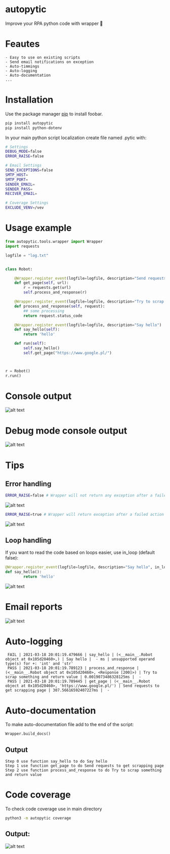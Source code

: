 # autopytic
Improve your RPA python code with wrapper 🤯


# Feautes

```text
- Easy to use on existing scripts
- Send email notifications on exception
- Auto-timmings
- Auto-logging 
- Auto-documentation
...
```


# Installation

Use the package manager [pip](https://pip.pypa.io/en/stable/) to install foobar.

```bash
pip install autopytic
pip install python-dotenv
```
In  your main python script localization create file named .pytic with:

```bash
# Settings
DEBUG_MODE=false
ERROR_RAISE=false

# Email Settings
SEND_EXCEPTIONS=false
SMTP_HOST=
SMTP_PORT=
SENDER_EMAIL=
SENDER_PASS=
RECIVER_EMAIL=

# Coverage Settings
EXCLUDE_VENV=/vev
```

# Usage example

```python
from autopytic.tools.wrapper import Wrapper
import requests

logfile = "log.txt"


class Robot:

    @Wrapper.register_event(logfile=logfile, description="Send requests to get scrapping page")
    def get_page(self, url):
        r = requests.get(url)
        self.process_and_response(r)

    @Wrapper.register_event(logfile=logfile, description="Try to scrap something and return value")
    def process_and_response(self, request):
        ## some processing
        return request.status_code

    @Wrapper.register_event(logfile=logfile, description="Say hello")
    def say_hello(self):
        return 'hello'

    def run(self):
        self.say_hello()
        self.get_page("https://www.google.pl/")



r = Robot()
r.run()
```

# Console output
![alt text](https://scontent-frt3-1.xx.fbcdn.net/v/t1.15752-9/162526532_489456259129970_6749466983417023895_n.png?_nc_cat=102&ccb=1-3&_nc_sid=ae9488&_nc_ohc=Ka9SYCl0TGwAX-0sbIX&_nc_ht=scontent-frt3-1.xx&oh=50bcab9310805410040c793846b4ba22&oe=6079EFC9)

# Debug mode console output

![alt text](https://scontent-frx5-1.xx.fbcdn.net/v/t1.15752-9/162138034_490965622313447_943137998617763135_n.png?_nc_cat=110&ccb=1-3&_nc_sid=ae9488&_nc_ohc=qMTae1WzWLkAX8Kc7Vj&_nc_ht=scontent-frx5-1.xx&oh=e0e6526137d2972e8d19137d2fde271a&oe=607A6F45)

# Tips

## Error handling
```bash
ERROR_RAISE=false # Wrapper will not return any exception after a failed action easy to debug step actions
```
![alt text](https://scontent-frx5-1.xx.fbcdn.net/v/t1.15752-9/162112125_491316998918806_8913073512464101177_n.png?_nc_cat=111&ccb=1-3&_nc_sid=ae9488&_nc_ohc=GuyjH5_yyBoAX8p2Woy&_nc_ht=scontent-frx5-1.xx&oh=87ee73ca5134676a47f6121b2fd8a6b0&oe=6079A2CA)

```bash
ERROR_RAISE=true # Wrapper will return exception after a failed action
```

![alt text](https://scontent-frx5-1.xx.fbcdn.net/v/t1.15752-9/162576374_738313917056023_2227397670571772516_n.png?_nc_cat=105&ccb=1-3&_nc_sid=ae9488&_nc_ohc=eduEud5TNk0AX--WKMF&_nc_ht=scontent-frx5-1.xx&oh=cf67ba50d1cc8d78ad4625f86269a92f&oe=607A2BCC)

## Loop handling
If you want to read the code based on loops easier, use in_loop (default false):
```python
@Wrapper.register_event(logfile=logfile, description="Say hello", in_loop=True)
def say_hello():
        return 'hello'
```
![alt text](https://scontent-frx5-1.xx.fbcdn.net/v/t1.15752-9/162423911_3598383523622520_6294617938623607163_n.png?_nc_cat=111&ccb=1-3&_nc_sid=ae9488&_nc_ohc=HzMRXPeT1TIAX-10_hh&_nc_ht=scontent-frx5-1.xx&oh=c1e75260535233ec5ec1f933d4d2cff2&oe=607A2DE5)


# Email reports
![alt text](https://scontent.xx.fbcdn.net/v/t1.15752-9/s720x720/162541731_478836726825561_4977739555938880918_n.png?_nc_cat=105&ccb=1-3&_nc_sid=58c789&_nc_ohc=yw-Z-q4xR5YAX-LokyH&_nc_ad=z-m&_nc_cid=0&_nc_ht=scontent.xx&_nc_tp=30&oh=7f5f54d162ea79063398992ff22711c9&oe=6077A881)

# Auto-logging
```text
 FAIL | 2021-03-18 20:01:19.479666 | say_hello | (<__main__.Robot object at 0x105d20460>,) | Say hello |  - ms | unsupported operand type(s) for +: 'int' and 'str' 
 PASS | 2021-03-18 20:01:19.789123 | process_and_response | (<__main__.Robot object at 0x105d20460>, <Response [200]>) | Try to scrap something and return value | 0.0019073486328125ms |  -  
 PASS | 2021-03-18 20:01:19.789445 | get_page | (<__main__.Robot object at 0x105d20460>, 'https://www.google.pl/') | Send requests to get scrapping page | 307.56616592407227ms |  -  
```

# Auto-documentation
To make auto-documentation file add to the end of the script:

```python
Wrapper.build_docs()
```
## Output

```text
Step 0 use function say_hello to do Say hello
Step 1 use function get_page to do Send requests to get scrapping page
Step 2 use function process_and_response to do Try to scrap something and return value
```

# Code coverage
To check code coverage use in main directory
```bash
python3 -m autopytic coverage
```

## Output:
![alt text](https://scontent-frt3-2.xx.fbcdn.net/v/t1.15752-9/162233595_268040471612338_146232121911129468_n.png?_nc_cat=101&ccb=1-3&_nc_sid=ae9488&_nc_ohc=uoOxK7XMKAYAX96VyiO&_nc_ht=scontent-frt3-2.xx&oh=ca5b27d2fd0479338889d713e0927657&oe=6055A9BF)









